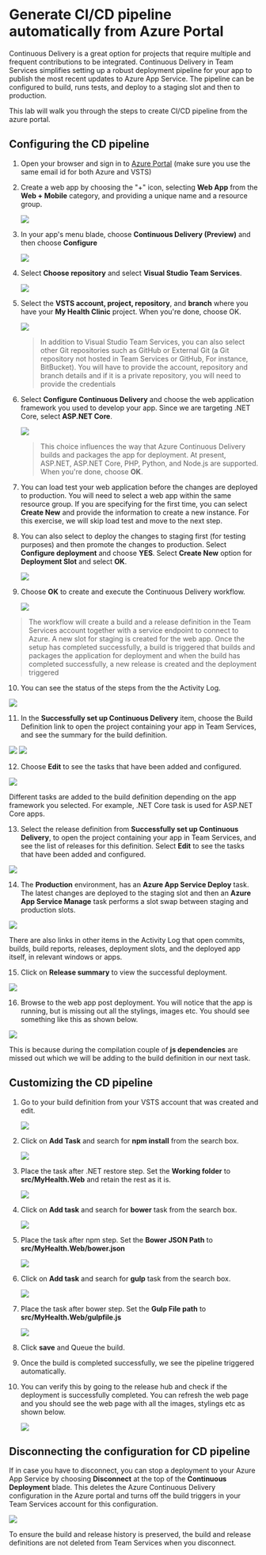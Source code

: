 # Generate CI/CD pipeline automatically from Azure Portal

Continuous Delivery is a great option for projects that require multiple and frequent contributions to be integrated. Continuous Delivery in Team Services simplifies setting up a robust deployment pipeline for your app to publish the most recent updates to Azure App Service. The pipeline can be configured to build, runs tests, and deploy to a staging slot and then to production.

This lab will walk you through the steps to create CI/CD pipeline from the azure portal.

## Configuring the CD pipeline

1. Open your browser and sign in to <a href="https://portal.azure.com">Azure Portal</a> (make sure you use the same email id for both Azure and VSTS)

2. Create a web app by choosing the "+" icon, selecting **Web App** from the **Web + Mobile** category, and providing a unique name and a resource group.

   <img src="images/1.png">

3. In your app's menu blade, choose **Continuous Delivery (Preview)** and then choose **Configure**

   <img src="images/2.png">

4. Select **Choose repository** and select **Visual Studio Team Services**.

   <img src="images/3.png">

5. Select the **VSTS account, project, repository**, and **branch** where you have your **My Health Clinic** project. When you're done, choose OK.

   <img src="images/4.png">

   > In addition to Visual Studio Team Services, you can also select other Git repositories such as GitHub or External Git (a Git  repository not hosted in Team Services or GitHub, For instance, BitBucket). You will have to provide the account, repository and branch details and if it is a private repository, you will need to provide the credentials

6. Select **Configure Continuous Delivery** and choose the web application framework you used to develop your app. Since we are targeting .NET Core, select **ASP.NET Core**.

   <img src="images/5.png">

   >This choice influences the way that Azure Continuous Delivery builds and packages the app for deployment. At present, ASP.NET, ASP.NET Core, PHP, Python, and Node.js are supported. When you're done, choose **OK**.

7. You can load test your web application before the changes are deployed to production. You will need to select a web app within the same resource group. If you are specifying for the first time, you can select **Create New** and provide the information to create a new instance. For this exercise, we will skip load test and move to the next step.

8. You can also select to deploy the changes to staging first (for testing purposes) and then promote the changes to production. Select **Configure deployment** and choose **YES**. Select **Create New** option for **Deployment Slot**  and select **OK**.

   <img src="images/7.png">

9. Choose **OK** to create and execute the Continuous Delivery workflow.

   <img src="images/8.png">

  >The workflow will create a build and a release definition in the Team Services account together with a service endpoint to connect to Azure. A new slot for staging is created for the web app. Once the setup has completed successfully, a build is triggered that builds and packages the application for deployment and when the build has completed successfully, a new release is created and the deployment triggered
  
10. You can see the status of the steps from the the Activity Log.

   <img src="images/9.png">

11. In the **Successfully set up Continuous Delivery** item, choose the Build Definition link to open the project containing your app in Team Services, and see the summary for the build definition. 

   <img src="images/12.png">

   <img src="images/11.png">

12. Choose **Edit** to see the tasks that have been added and configured.

   <img src="images/13.png">

   Different tasks are added to the build definition depending on the app framework you selected. For example, .NET Core task is used for ASP.NET Core apps.

13. Select the release definition from **Successfully set up Continuous Delivery**, to open the project containing your app in Team Services, and see the list of releases for this definition. Select **Edit** to see the tasks that have been added and configured.

   <img src="images/14.png">

14. The **Production** environment, has an **Azure App Service Deploy** task. The latest changes are deployed to the staging slot and then an **Azure App Service Manage** task performs a slot swap between staging and production slots.

   <img src="images/16.png">

   There are also links in other items in the Activity Log that open commits, builds, build reports, releases, deployment slots, and the deployed app itself, in relevant windows or apps.

15. Click on **Release summary** to view the successful deployment. 

   <img src="images/18.png">

16. Browse to the web app post deployment. You will notice that the app is running, but is missing out all the stylings, images etc. You should see something like this as shown below.

   <img src="images/19.png">

   This is because during the compilation couple of **js dependencies** are missed out which we will be adding to the build definition in our next task.

## Customizing the CD pipeline

1. Go to your build definition from your VSTS account that was created and edit.

   <img src="images/20.png">

2. Click on **Add Task** and search for **npm install** from the search box.

   <img src="images/21.png">

3. Place the task after .NET restore step. Set the **Working folder** to **src/MyHealth.Web** and retain the rest as it is.

   <img src="images/22.png">

4. Click on **Add task** and search for **bower** task from the search box.

   <img src="images/23.png">

5. Place the task after npm step. Set the **Bower JSON Path** to **src/MyHealth.Web/bower.json**

   <img src="images/24.png">

6. Click on **Add task** and search for **gulp** task from the search box.

   <img src="images/25.png">

7. Place the task after bower step. Set the **Gulp File path** to **src/MyHealth.Web/gulpfile.js**

   <img src="images/26.png">

8. Click **save** and Queue the build. 

9. Once the build is completed successfully, we see the pipeline triggered automatically.

10. You can verify this by going to the release hub and check if the deployment is successfully completed. You can refresh the web page and you should see the web page with all the images, stylings etc as shown below.

    <img src="images/27.png">

## Disconnecting the configuration for CD pipeline

If in case you have to disconnect, you can stop a deployment to your Azure App Service by choosing **Disconnect** at the top of the **Continuous Deployment** blade. This deletes the Azure Continuous Delivery configuration in the Azure portal and turns off the build triggers in your Team Services account for this configuration.

<img src="images/17.png">

To ensure the build and release history is preserved, the build and release definitions are not deleted from Team Services when you disconnect.













 
   

